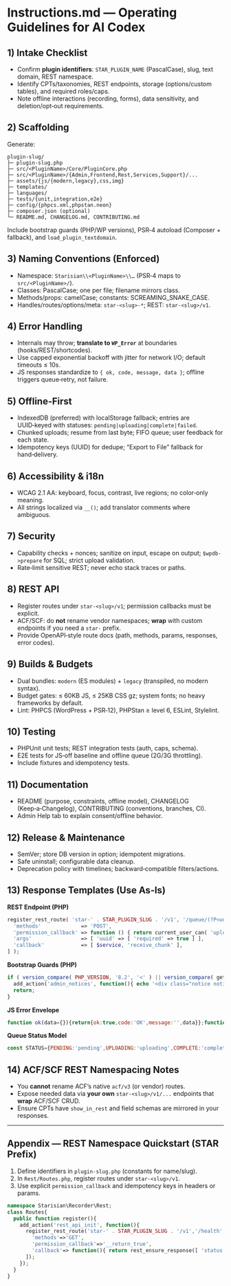 # Instructions.md — Operating Guidelines for AI Codex

## 1) Intake Checklist

* Confirm **plugin identifiers**: `STAR_PLUGIN_NAME` (PascalCase), slug, text domain, REST namespace.
* Identify CPTs/taxonomies, REST endpoints, storage (options/custom tables), and required roles/caps.
* Note offline interactions (recording, forms), data sensitivity, and deletion/opt‑out requirements.

## 2) Scaffolding

Generate:

```
plugin-slug/
├─ plugin-slug.php
├─ src/<PluginName>/Core/PluginCore.php
├─ src/<PluginName>/{Admin,Frontend,Rest,Services,Support}/...
├─ assets/{js/{modern,legacy},css,img}
├─ templates/
├─ languages/
├─ tests/{unit,integration,e2e}
├─ config/{phpcs.xml,phpstan.neon}
├─ composer.json (optional)
└─ README.md, CHANGELOG.md, CONTRIBUTING.md
```

Include bootstrap guards (PHP/WP versions), PSR‑4 autoload (Composer + fallback), and `load_plugin_textdomain`.

## 3) Naming Conventions (Enforced)

* Namespace: `Starisian\\<PluginName>\\…` (PSR‑4 maps to `src/<PluginName>/`).
* Classes: PascalCase; one per file; filename mirrors class.
* Methods/props: camelCase; constants: SCREAMING\_SNAKE\_CASE.
* Handles/routes/options/meta: `star-<slug>-*`; REST: `star-<slug>/v1`.

## 4) Error Handling

* Internals may throw; **translate to `WP_Error`** at boundaries (hooks/REST/shortcodes).
* Use capped exponential backoff with jitter for network I/O; default timeouts ≤ 10s.
* JS responses standardize to `{ ok, code, message, data }`; offline triggers queue‑retry, not failure.

## 5) Offline‑First

* IndexedDB (preferred) with localStorage fallback; entries are UUID‑keyed with statuses: `pending|uploading|complete|failed`.
* Chunked uploads; resume from last byte; FIFO queue; user feedback for each state.
* Idempotency keys (UUID) for dedupe; “Export to File” fallback for hand‑delivery.

## 6) Accessibility & i18n

* WCAG 2.1 AA: keyboard, focus, contrast, live regions; no color‑only meaning.
* All strings localized via `__()`; add translator comments where ambiguous.

## 7) Security

* Capability checks + nonces; sanitize on input, escape on output; `$wpdb->prepare` for SQL; strict upload validation.
* Rate‑limit sensitive REST; never echo stack traces or paths.

## 8) REST API

* Register routes under `star-<slug>/v1`; permission callbacks must be explicit.
* ACF/SCF: do **not** rename vendor namespaces; **wrap** with custom endpoints if you need a `star-` prefix.
* Provide OpenAPI‑style route docs (path, methods, params, responses, error codes).

## 9) Builds & Budgets

* Dual bundles: `modern` (ES modules) + `legacy` (transpiled, no modern syntax).
* Budget gates: ≤ 60KB JS, ≤ 25KB CSS gz; system fonts; no heavy frameworks by default.
* Lint: PHPCS (WordPress + PSR‑12), PHPStan ≥ level 6, ESLint, Stylelint.

## 10) Testing

* PHPUnit unit tests; REST integration tests (auth, caps, schema).
* E2E tests for JS‑off baseline and offline queue (2G/3G throttling).
* Include fixtures and idempotency tests.

## 11) Documentation

* README (purpose, constraints, offline model), CHANGELOG (Keep‑a‑Changelog), CONTRIBUTING (conventions, branches, CI).
* Admin Help tab to explain consent/offline behavior.

## 12) Release & Maintenance

* SemVer; store DB version in option; idempotent migrations.
* Safe uninstall; configurable data cleanup.
* Deprecation policy with timelines; backward‑compatible filters/actions.

## 13) Response Templates (Use As‑Is)

**REST Endpoint (PHP)**

```php
register_rest_route( 'star-' . STAR_PLUGIN_SLUG . '/v1', '/queue/(?P<uuid>[A-Za-z0-9-]+)', [
  'methods'             => 'POST',
  'permission_callback' => function () { return current_user_can( 'upload_files' ); },
  'args'                => [ 'uuid' => [ 'required' => true ] ],
  'callback'            => [ $service, 'receive_chunk' ],
] );
```

**Bootstrap Guards (PHP)**

```php
if ( version_compare( PHP_VERSION, '8.2', '<' ) || version_compare( get_bloginfo('version'), '6.4', '<' ) ) {
  add_action('admin_notices', function(){ echo '<div class="notice notice-error"><p>' . esc_html__( 'Requires PHP 8.2+ and WP 6.4+.', 'star-slug' ) . '</p></div>'; });
  return;
}
```

**JS Error Envelope**

```js
function ok(data={}){return{ok:true,code:'OK',message:'',data}};function fail(code,msg,data={}){return{ok:false,code:code||'ERR',message:msg||'Failed',data}};
```

**Queue Status Model**

```js
const STATUS={PENDING:'pending',UPLOADING:'uploading',COMPLETE:'complete',FAILED:'failed'};
```

## 14) ACF/SCF REST Namespacing Notes

* You **cannot** rename ACF’s native `acf/v3` (or vendor) routes.
* Expose needed data via **your own** `star-<slug>/v1/...` endpoints that **wrap** ACF/SCF CRUD.
* Ensure CPTs have `show_in_rest` and field schemas are mirrored in your responses.

---

## Appendix — REST Namespace Quickstart (STAR Prefix)

1. Define identifiers in `plugin-slug.php` (constants for name/slug).
2. In `Rest/Routes.php`, register routes under `star-<slug>/v1`.
3. Use explicit `permission_callback` and idempotency keys in headers or params.

```php
namespace Starisian\Recorder\Rest;
class Routes{
  public function register(){
    add_action('rest_api_init', function(){
      register_rest_route('star-' . STAR_PLUGIN_SLUG . '/v1','/health',[
        'methods'=>'GET',
        'permission_callback'=>'__return_true',
        'callback'=> function(){ return rest_ensure_response([ 'status'=>'ok','ts'=>time() ]); }
      ]);
    });
  }
}
```
